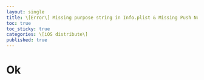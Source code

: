 ```yaml
---
layout: single
title: \[Error\] Missing purpose string in Info.plist & Missing Push Notification Entitlement
toc: true
toc_sticky: true
categories: \[iOS distribute\]
published: true
---
```


# Ok
